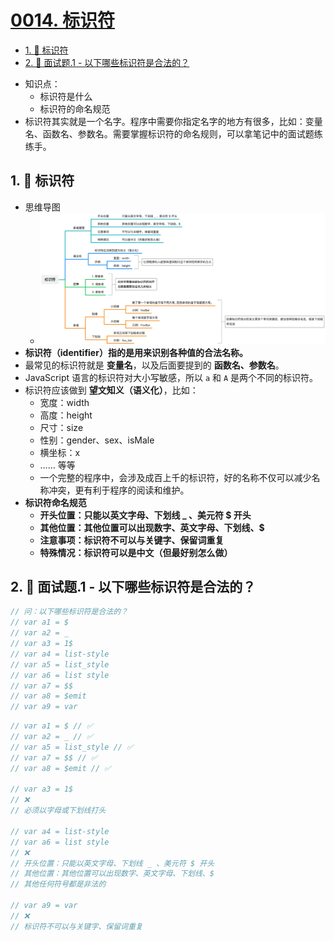 # [0014. 标识符](https://github.com/Tdahuyou/html-css-js/tree/main/0014.%20%E6%A0%87%E8%AF%86%E7%AC%A6)


<!-- region:toc -->
- [1. 📒 标识符](#1--标识符)
- [2. 💼 面试题.1 - 以下哪些标识符是合法的？](#2--面试题1---以下哪些标识符是合法的)
<!-- endregion:toc -->
- 知识点：
  - 标识符是什么
  - 标识符的命名规范
- 标识符其实就是一个名字。程序中需要你指定名字的地方有很多，比如：变量名、函数名、参数名。需要掌握标识符的命名规则，可以拿笔记中的面试题练练手。

## 1. 📒 标识符

- 思维导图
  - ![](assets/javascript.0014.yuque_mind.jpeg)
- **标识符（identifier）指的是用来识别各种值的合法名称。**
- 最常见的标识符就是 **变量名**，以及后面要提到的 **函数名、参数名**。
- JavaScript 语言的标识符对大小写敏感，所以 `a` 和 `A` 是两个不同的标识符。
- 标识符应该做到 **望文知义（语义化）**，比如：
  - 宽度：width
  - 高度：height
  - 尺寸：size
  - 性别：gender、sex、isMale
  - 横坐标：x
  - …… 等等
  - 一个完整的程序中，会涉及成百上千的标识符，好的名称不仅可以减少名称冲突，更有利于程序的阅读和维护。
- **标识符命名规范**
  - **开头位置：只能以英文字母、下划线 _ 、美元符 $ 开头**
  - **其他位置：其他位置可以出现数字、英文字母、下划线、$**
  - **注意事项：标识符不可以与关键字、保留词重复**
  - **特殊情况：标识符可以是中文（但最好别怎么做）**

## 2. 💼 面试题.1 - 以下哪些标识符是合法的？

```javascript
// 问：以下哪些标识符是合法的？
// var a1 = $
// var a2 = _
// var a3 = 1$
// var a4 = list-style
// var a5 = list_style
// var a6 = list style
// var a7 = $$
// var a8 = $emit
// var a9 = var
```


```javascript
// var a1 = $ // ✅
// var a2 = _ // ✅
// var a5 = list_style // ✅
// var a7 = $$ // ✅
// var a8 = $emit // ✅

// var a3 = 1$
// ❌
// 必须以字母或下划线打头

// var a4 = list-style
// var a6 = list style
// ❌
// 开头位置：只能以英文字母、下划线 _ 、美元符 $ 开头
// 其他位置：其他位置可以出现数字、英文字母、下划线、$
// 其他任何符号都是非法的

// var a9 = var
// ❌
// 标识符不可以与关键字、保留词重复
```
